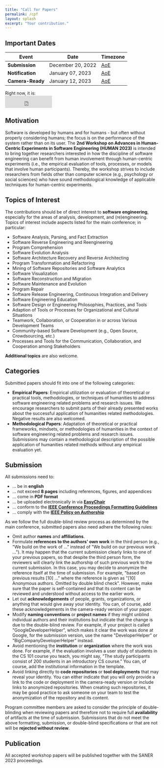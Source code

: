 ```yaml
---
title: "Call for Papers"
permalink: /cpf
layout: splash
excerpt: "Your contribution."
---
```


## Important Dates

| Event            | Date               | Timezone                                                  	    |
|------------------|--------------------|-------------------------------------------------------------------|
| **Submission**   | December 20, 2022  | [AoE](https://www.timeanddate.com/time/zones/aoe)         	    |
| **Notification** | January 07, 2023   | [AoE](https://www.timeanddate.com/time/zones/aoe)         	    |
| **Camera-Ready** | January 12, 2023   | [AoE](https://www.timeanddate.com/time/zones/aoe)         	    |

<p>Right now, it is:<br/>
<iframe src="https://free.timeanddate.com/clock/i8kw6nbv/n3399/fs16/fcfff/tc3d4144/ftb/bac3d4144/tt0/tw0/td2/th2/ta1/tb4" frameborder="0" width="153" height="40"></iframe>
</p>

## Motivation

Software is developed by humans and for humans - but often without properly considering humans; the focus is on the performance of the system rather than on its user.
The **2nd Workshop on Advances in Human-Centric Experiments in Software Engineering (HUMAN 2023)** is intended to bring together researchers interested in how the discipline of software engineering can benefit from human involvement through human-centric experiments (i.e., the empirical evaluation of tools, processes, or models that involve human participants). 
Thereby, the workshop strives to include researchers from fields other than computer science (e.g., psychology or social sciences) who have sound methodological knowledge of applicable techniques for human-centric experiments.

## Topics of Interest

The contributions should be of direct interest to **software engineering**, especially for the areas of analysis, development, and (re)engineering. Topics of interest include aspects listed for the main conference; in particular:

+ Software Analysis, Parsing, and Fact Extraction
+ Software Reverse Engineering and Reengineering
+ Program Comprehension
+ Software Evolution Analysis
+ Software Architecture Recovery and Reverse Architecting
+ Program Transformation and Refactoring
+ Mining of Software Repositories and Software Analytics
+ Software Visualization
+ Software Reconstruction and Migration
+ Software Maintenance and Evolution
+ Program Repair
+ Software Release Engineering, Continuous Integration and Delivery
+ Software Engineering Education
+ Software Design or Engineering Philosophies, Practices, and Tools
+ Adaption of Tools or Processes for Organizational and Cultural Situations
+ Teamwork, Collaboration, or Cooperation in or across Various Development Teams
+ Community-based Software Development (e.g., Open Source, Crowdsourcing, etc.)
+ Processes and Tools for the Communication, Collaboration, and Cooperation among Stakeholders

**Additional topics** are also welcome. 

## Categories

Submitted papers should fit into one of the following categories:

+ **Empirical Papers**: Empirical utilization or evaluation of theoretical or practical tools, methodologies, or techniques of humanities to address software engineering related problems and research issues. We encourage researchers to submit parts of their already presented works about the successful application of humanities related methodologies. Negative results are also welcomed.
+ **Methodological Papers**: Adaptation of theoretical or practical frameworks, mindsets, or methodologies of humanities in the context of software engineering related problems and research issues. Submissions may contain a methodological description of the possible application of humanities related methods without any empirical evaluation yet.

## Submission

All submissions need to:

+ ... be in **english**
+ ... not exceed **8 pages** including references, figures, and appendices
+ ... come in **PDF format**
+ ... be uploaded electronically in via **[EasyChair](https://easychair.org/conferences/?conf=human22)**
+ ... conform to the **[IEEE Conference Proceedings Formatting Guidelines](https://www.ieee.org/conferences_events/conferences/publishing/templates.html)**
+ ... comply with the **[IEEE Policy on Authorship](https://www.ieee.org/publications_standards/publications/rights/authorrightsresponsibilities.html)**

As we follow the full double-blind review process as determined by the main conference, submitted papers also need adhere the following rules:

+ Omit author **names** and **affiliations**.
+ Formulate **references to the authors' own work** in the third person (e.g., "We build on the work of ..." instead of "We build on our previous work ..."). It may happen that the current submission clearly links to one of your previous papers, so that despite the third person form, the reviewers will clearly link the authorship of such previous work to the current submission. In this case, you may decide to anonymize the reference itself at the time of submission. For example, "based on previous results [10] …" where the reference is given as "[10] Anonymous authors. Omitted by double blind check". However, make sure that the paper is self-contained and that its content can be reviewed and understood without access to the earlier work.
+ Let out **acknowledgements** of people, grants, organizations, or anything that would give away your identity. You can, of course, add these acknowledgements in the camera-ready version of your paper.
+ Modify **naming conventions** or **project names** if they might unblind individual authors and their institutions but indicate that the change is due to the double-blind review. For example, if your project is called "GoogleDeveloperHelper", which makes it clear the work was done at Google, for the submission version, use the name "DeveloperHelper" or "BigCompanyDeveloperHelper" instead.
+ Avoid mentioning the **institution** or **organization** where the work was done. For example, if the evaluation involves a user study of students in the CS 101 course you teach, you might say, "The study participants consist of 200 students in an introductory CS course." You can, of course, add the institutional information in the template. 
+ Avoid linking directly to **code repositories** or **tool deployments** that may reveal your identity. You can either indicate that you will only provide a link to the code or deployment in the camera-ready version or include links to anonymized repositories. When creating such repositories, it may be good practice to ask someone on your team to test the anonymization of the repository and its content. 

Program committee members are asked to consider the principle of double-blinding when reviewing papers and therefore not to require full **availability** of artifacts at the time of submission. Submissions that do not meet the above formatting, submission, or double-blind specifications or that are not will be **rejected without review**.

## Publication

All accepted workshop papers will be published together with the SANER 2023 proceedings.